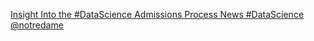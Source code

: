 [Insight Into the #DataScience Admissions Process   News   #DataScience   @notredame](https://qi.tc/qi/112281)